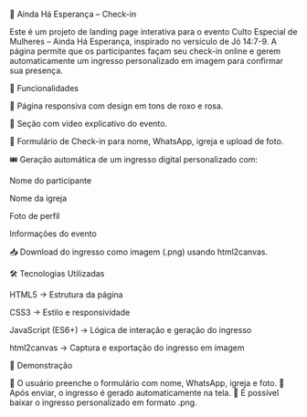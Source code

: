 🌸 Ainda Há Esperança – Check-in

Este é um projeto de landing page interativa para o evento Culto Especial de Mulheres – Ainda Há Esperança, inspirado no versículo de Jó 14:7-9.
A página permite que os participantes façam seu check-in online e gerem automaticamente um ingresso personalizado em imagem para confirmar sua presença.

🚀 Funcionalidades

📌 Página responsiva com design em tons de roxo e rosa.

🎥 Seção com vídeo explicativo do evento.

📝 Formulário de Check-in para nome, WhatsApp, igreja e upload de foto.

🎟️ Geração automática de um ingresso digital personalizado com:

Nome do participante

Nome da igreja

Foto de perfil

Informações do evento

📥 Download do ingresso como imagem (.png) usando html2canvas.

🛠️ Tecnologias Utilizadas

HTML5 → Estrutura da página

CSS3 → Estilo e responsividade

JavaScript (ES6+) → Lógica de interação e geração do ingresso

html2canvas → Captura e exportação do ingresso em imagem


📸 Demonstração

🔹 O usuário preenche o formulário com nome, WhatsApp, igreja e foto.
🔹 Após enviar, o ingresso é gerado automaticamente na tela.
🔹 É possível baixar o ingresso personalizado em formato .png.

